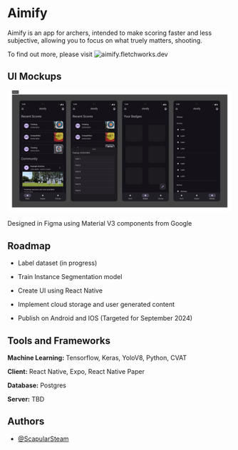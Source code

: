 
# Aimify

Aimify is an app for archers, intended to make scoring faster and less subjective, allowing you to focus on what truely matters, shooting.

To find out more, please visit ![aimify.fletchworks.dev](https://aimify.fletchworks.dev)


## UI Mockups

![App Screenshot](https://github.com/ScapularSteam/aimify/blob/main/misc/aimify-ui.png?raw=true)

Designed in Figma using Material V3 components from Google

## Roadmap

- Label dataset (in progress)

- Train Instance Segmentation model

- Create UI using React Native

- Implement cloud storage and user generated content

- Publish on Android and IOS (Targeted for September 2024)


## Tools and Frameworks

**Machine Learning:** Tensorflow, Keras, YoloV8, Python, CVAT

**Client:** React Native, Expo, React Native Paper

**Database:** Postgres

**Server:** TBD



## Authors

- [@ScapularSteam](https://github.com/ScapularSteam)

